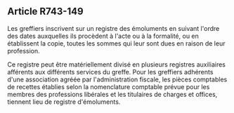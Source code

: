 Article R743-149
----
Les greffiers inscrivent sur un registre des émoluments en suivant l'ordre des
dates auxquelles ils procèdent à l'acte ou à la formalité, ou en établissent la
copie, toutes les sommes qui leur sont dues en raison de leur profession.

Ce registre peut être matériellement divisé en plusieurs registres auxiliaires
afférents aux différents services du greffe. Pour les greffiers adhérents d'une
association agréée par l'administration fiscale, les pièces comptables de
recettes établies selon la nomenclature comptable prévue pour les membres des
professions libérales et les titulaires de charges et offices, tiennent lieu de
registre d'émoluments.
